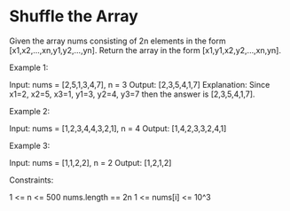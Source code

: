 # Shuffle the Array

Given the array nums consisting of 2n elements in the form [x1,x2,...,xn,y1,y2,...,yn].
Return the array in the form [x1,y1,x2,y2,...,xn,yn].

Example 1:

Input: nums = [2,5,1,3,4,7], n = 3
Output: [2,3,5,4,1,7]
Explanation: Since x1=2, x2=5, x3=1, y1=3, y2=4, y3=7 then the answer is [2,3,5,4,1,7].

Example 2:

Input: nums = [1,2,3,4,4,3,2,1], n = 4
Output: [1,4,2,3,3,2,4,1]

Example 3:

Input: nums = [1,1,2,2], n = 2
Output: [1,2,1,2]

Constraints:

1 <= n <= 500
nums.length == 2n
1 <= nums[i] <= 10^3
